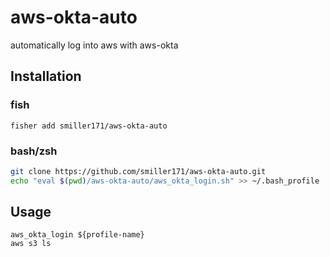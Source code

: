 # aws-okta-auto
automatically log into aws with aws-okta

## Installation
### fish
```fish
fisher add smiller171/aws-okta-auto
```

### bash/zsh
```bash
git clone https://github.com/smiller171/aws-okta-auto.git
echo "eval $(pwd)/aws-okta-auto/aws_okta_login.sh" >> ~/.bash_profile
```

## Usage
```fish
aws_okta_login ${profile-name}
aws s3 ls
```
